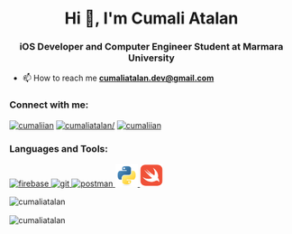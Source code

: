 <h1 align="center">Hi 👋, I'm Cumali Atalan</h1>
<h3 align="center">iOS Developer and Computer Engineer Student at Marmara University</h3>

- 📫 How to reach me **cumaliatalan.dev@gmail.com**

<h3 align="left">Connect with me:</h3>
<p align="left">
<a href="https://twitter.com/cumaliian" target="blank"><img align="center" src="https://cdn.jsdelivr.net/npm/simple-icons@3.0.1/icons/twitter.svg" alt="cumaliian" height="30" width="40" /></a>
<a href="https://linkedin.com/in/cumaliatalan/" target="blank"><img align="center" src="https://cdn.jsdelivr.net/npm/simple-icons@3.0.1/icons/linkedin.svg" alt="cumaliatalan/" height="30" width="40" /></a>
<a href="https://cumaliatalan.github.io" target="blank"><img align="center" src="https://raw.githubusercontent.com/cumaliatalan/cumaliatalan.github.io/main/favicon.ico" alt="cumaliian" height="30" width="40" /></a>
</p>

<h3 align="left">Languages and Tools:</h3>
<p align="left"> <a href="https://firebase.google.com/" target="_blank"> <img src="https://www.vectorlogo.zone/logos/firebase/firebase-icon.svg" alt="firebase" width="40" height="40"/> </a> </a> <a href="https://git-scm.com/" target="_blank"> <img src="https://www.vectorlogo.zone/logos/git-scm/git-scm-icon.svg" alt="git" width="40" height="40"/> </a> <a href="https://postman.com" target="_blank"> <img src="https://www.vectorlogo.zone/logos/getpostman/getpostman-icon.svg" alt="postman" width="40" height="40"/> </a> <a href="https://www.python.org" target="_blank"> <img src="https://raw.githubusercontent.com/devicons/devicon/master/icons/python/python-original.svg" alt="python" width="40" height="40"/> </a> <a href="https://developer.apple.com/swift/" target="_blank"> <img src="https://raw.githubusercontent.com/devicons/devicon/master/icons/swift/swift-original.svg" alt="swift" width="40" height="40"/> </a> </p>

<p><img align="center" src="https://github-readme-stats.vercel.app/api/top-langs?username=cumaliatalan&show_icons=true&locale=en&layout=compact" alt="cumaliatalan" /></p>

<p><img align="center" src="https://github-readme-streak-stats.herokuapp.com/?user=cumaliatalan&" alt="cumaliatalan" /></p>
